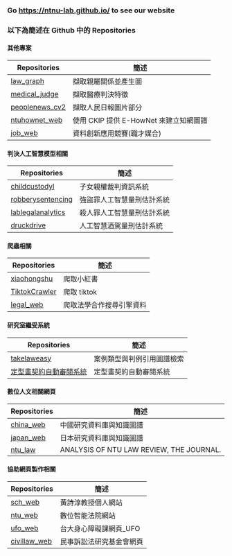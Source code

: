 
### Go https://ntnu-lab.github.io/ to see our website
### 以下為簡述在 Github 中的 Repositories

#### 其他專案
| Repositories | 簡述 |
| --- | --- |
| [law_graph](https://github.com/ntnu-lab/law_graph) | 擷取親屬關係並產生圖 |
| [medical_judge](https://github.com/ntnu-lab/medical_judge) | 擷取醫療判決特徵 |
| [peoplenews_cv2](https://github.com/ntnu-lab/peoplenews_cv2) | 擷取人民日報圖片部分 |
| [ntuhownet_web](https://github.com/ntnu-lab/ntuhownet_web) | 使用 CKIP 提供 E-HowNet 來建立知網圖譜 |
| [job_web](https://github.com/ntnu-lab/job_web) | 資料創新應用競賽(職才媒合) |

#### 判決人工智慧模型相關
| Repositories | 簡述 |
| --- | --- |
| [childcustodyl](https://github.com/ntnu-lab/childcustodyl) | 子女親權裁判資訊系統 |
| [robberysentencing](https://github.com/ntnu-lab/robberysentencing) | 強盜罪人工智慧量刑估計系統 |
| [lablegalanalytics](https://github.com/ntnu-lab/lablegalanalytics) | 殺人罪人工智慧量刑估計系統 |
| [druckdrive](https://github.com/ntnu-lab/druckdrive) | 人工智慧酒駕量刑估計系統 |

#### 爬蟲相關
| Repositories | 簡述 |
| --- | --- |
| [xiaohongshu](https://github.com/ntnu-lab/xiaohongshu) | 爬取小紅書 |
| [TiktokCrawler](https://github.com/ntnu-lab/TiktokCrawler) | 爬取 tiktok |
| [legal_web](https://github.com/ntnu-lab/legal_web) | 爬取法學合作搜尋引擎資料 |

#### 研究室繼受系統
| Repositories | 簡述 |
| --- | --- |
| [takelaweasy](https://github.com/ntnu-lab/takelaweasy) | 案例類型與判例引用圖譜檢索 |
| [定型畫契約自動審閱系統](http://140.112.158.83:9142/index)| 定型畫契約自動審閱系統 |

#### 數位人文相關網頁
| Repositories | 簡述 |
| --- | --- |
| [china_web](https://github.com/ntnu-lab/china_web) | 中國研究資料庫與知識圖譜 |
| [japan_web](https://github.com/ntnu-lab/japan_web) | 日本研究資料庫與知識圖譜 |
| [ntu_law](https://github.com/ntnu-lab/ntu_law) | ANALYSIS OF NTU LAW REVIEW, THE JOURNAL. |

#### 協助網頁製作相關
| Repositories | 簡述 |
| --- | --- |
| [sch_web](https://github.com/ntnu-lab/sch_web) | 黃詩淳教授個人網站 |
| [ntu_web](https://github.com/ntnu-lab/ntu_web) | 數位智能法院網站 |
| [ufo_web](https://github.com/ntnu-lab/ufo_web) | 台大身心障礙課網頁_UFO |
| [civillaw_web](https://github.com/ntnu-lab/civillaw_web) | 民事訴訟法研究基金會網頁 |
